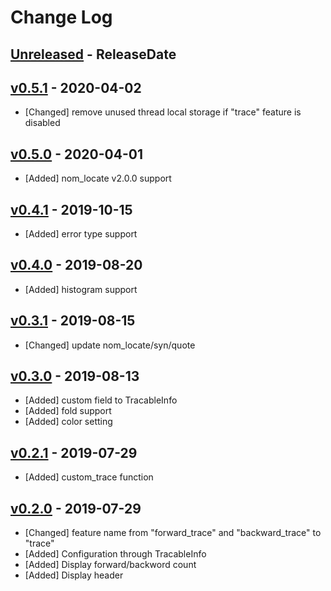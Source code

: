 # Change Log

## [Unreleased](https://github.com/dalance/nom-tracable/compare/v0.5.1...Unreleased) - ReleaseDate

## [v0.5.1](https://github.com/dalance/nom-tracable/compare/v0.5.0...v0.5.1) - 2020-04-02

* [Changed] remove unused thread local storage if "trace" feature is disabled

## [v0.5.0](https://github.com/dalance/nom-tracable/compare/v0.4.1...v0.5.0) - 2020-04-01

* [Added] nom_locate v2.0.0 support

## [v0.4.1](https://github.com/dalance/nom-tracable/compare/v0.4.0...v0.4.1) - 2019-10-15

* [Added] error type support

## [v0.4.0](https://github.com/dalance/nom-tracable/compare/v0.3.1...v0.4.0) - 2019-08-20

* [Added] histogram support

## [v0.3.1](https://github.com/dalance/nom-tracable/compare/v0.3.0...v0.3.1) - 2019-08-15

* [Changed] update nom_locate/syn/quote

## [v0.3.0](https://github.com/dalance/nom-tracable/compare/v0.2.1...v0.3.0) - 2019-08-13

* [Added] custom field to TracableInfo
* [Added] fold support
* [Added] color setting

## [v0.2.1](https://github.com/dalance/nom-tracable/compare/v0.2.0...v0.2.1) - 2019-07-29

* [Added] custom_trace function

## [v0.2.0](https://github.com/dalance/nom-packrat/compare/v0.1.1...v0.2.0) - 2019-07-29

* [Changed] feature name from "forward_trace" and "backward_trace" to "trace"
* [Added] Configuration through TracableInfo
* [Added] Display forward/backword count
* [Added] Display header
